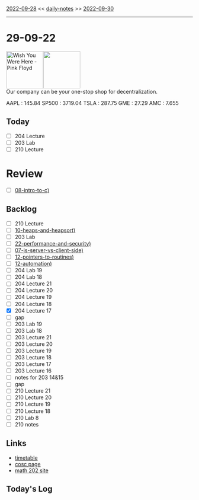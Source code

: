 [2022-09-28](daily_notes/2022-09-28) << [daily-notes](notes/daily-notes.md) >> [2022-09-30](daily_notes/2022-09-30)

---
# 29-09-22
<a href='spotify:album:6uvBKDGlJAYLH5Vy6RQVsc'><img src='https://i.scdn.co/image/ab67616d0000b2735aa1262c4123fedc2e4b8c44' alt='Wish You Were Here - Pink Floyd' height=100></a><img src='https://imgs.xkcd.com/comics/two_key_system.png' height=100>
<br>Our company can be your one-stop shop for decentralization.

AAPL : 145.84 
SP500 : 3719.04 
TSLA : 287.75
GME : 27.29
AMC : 7.655

## Today

- [ ] 204 Lecture
- [ ] 203 Lab
- [ ] 210 Lecture

# Review
- [ ] [08-intro-to-c)](notes/08-intro-to-c.md)

## Backlog
- [ ] 210 Lecture
- [ ] [10-heaps-and-heapsort)](notes/10-heaps-and-heapsort.md)
- [ ] 203 Lab
- [ ] [22-performance-and-security)](notes/22-performance-and-security.md)
- [ ] [07-js-server-vs-client-side)](notes/07-js-server-vs-client-side.md)
- [ ] [12-pointers-to-routines)](notes/12-pointers-to-routines.md)
- [ ] [12-automation)](notes/12-automation.md)
- [ ] 204 Lab 19
- [ ] 204 Lab 18
- [ ] 204 Lecture 21
- [ ] 204 Lecture 20
- [ ] 204 Lecture 19
- [ ] 204 Lecture 18
- [x] 204 Lecture 17
- [ ] gap
- [ ] 203 Lab 19
- [ ] 203 Lab 18
- [ ] 203 Lecture 21
- [ ] 203 Lecture 20
- [ ] 203 Lecture 19
- [ ] 203 Lecture 18
- [ ] 203 Lecture 17
- [ ] 203 Lecture 16
- [ ] notes for 203 14&15
- [ ] gap
- [ ] 210 Lecture 21
- [ ] 210 Lecture 20
- [ ] 210 Lecture 19
- [ ] 210 Lecture 18
- [ ] 210 Lab 8
- [ ] 210 notes

## Links
- [timetable](https://i.imgur.com/9ghbvAG.png)
- [cosc page](https://cosc203.cspages.otago.ac.nz)
- [math 202 site](https://www.maths.otago.ac.nz/?resOLAF)

## Today's Log